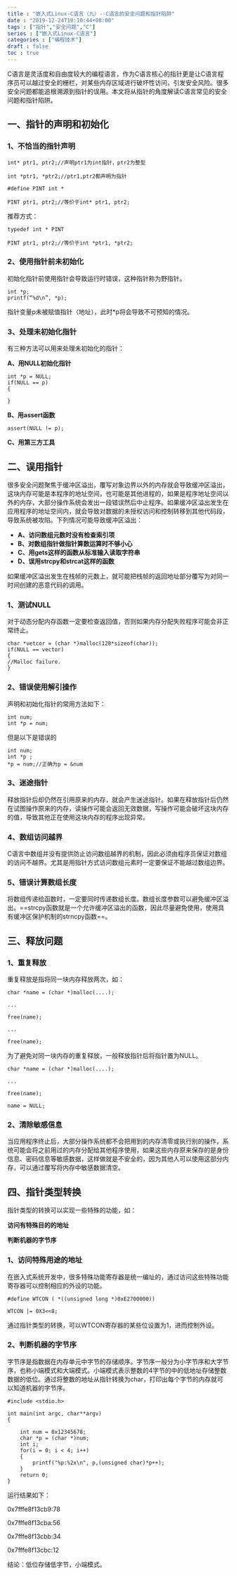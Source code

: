 ```yaml
---
title : "嵌入式Linux-C语言（九）--C语言的安全问题和指针陷阱"
date : "2019-12-24T10:10:44+08:00"
tags : ["指针","安全问题","C"]
series : ["嵌入式Linux-C语言"]
categories : ["编程技术"]
draft : false
toc : true
---
```


C语言是灵活度和自由度较大的编程语言，作为C语言核心的指针更是让C语言程序员可以越过安全的栅栏，对某些内存区域进行破坏性访问，引发安全风险。很多安全问题都能追根溯源到指针的误用。本文将从指针的角度解读C语言常见的安全问题和指针陷阱。
<!--more-->
## 一、指针的声明和初始化
### 1、不恰当的指针声明

```
int* ptr1, ptr2;//声明ptr1为int指针，ptr2为整型

int *ptr1, *ptr2;//ptr1,ptr2都声明为指针

#define PINT int *

PINT ptr1, ptr2;//等价于int* ptr1, ptr2;
```

推荐方式：

```
typedef int * PINT

PINT ptr1, ptr2;//等价于int *ptr1, *ptr2;
```

### 2、使用指针前未初始化

初始化指针前使用指针会导致运行时错误，这种指针称为野指针。

```
int *p;
printf(“%d\n”, *p);
```

指针变量p未被赋值指针（地址），此时*p将会导致不可预知的情况。

### 3、处理未初始化指针

有三种方法可以用来处理未初始化的指针：

**A、用NULL初始化指针**

```
int *p = NULL;
if(NULL == p)
{

}
```
**B、用assert函数**
```
assert(NULL != p);
```
**C、用第三方工具**



## 二、误用指针

很多安全问题聚焦于缓冲区溢出，覆写对象边界以外的内存就会导致缓冲区溢出，这块内存可能是本程序的地址空间，也可能是其他进程的，如果是程序地址空间以外的内存，大部分操作系统会发出一段错误然后中止程序。如果缓冲区溢出发生在应用程序的地址空间内，就会导致对数据的未授权访问和控制转移到其他代码段，导致系统被攻陷。下列情况可能导致缓冲区溢出：

- **A、访问数组元数时没有检查索引项**
- **B、对数组指针做指针算数运算时不够小心**
- **C、用gets这样的函数从标准输入读取字符串**
- **D、误用strcpy和strcat这样的函数**

如果缓冲区溢出发生在栈帧的元数上，就可能把栈帧的返回地址部分覆写为对同一时间创建的恶意代码的调用。

### 1、测试NULL

对于动态分配内存函数一定要检查返回值，否则如果内存分配失败程序可能会非正常终止。

```
char *vetcor = (char *)malloc(128*sizeof(char));
if(NULL == vector)
{
//Malloc failure.
}
```

### 2、错误使用解引操作

声明和初始化指针的常用方法如下：

```
int num;
int *p = num;
```

但是以下是错误的

```
int num;
int *p ;
*p = num;//正确为p = &num
```

### 3、迷途指针

释放指针后却仍然在引用原来的内存，就会产生迷途指针。如果在释放指针后仍然在试图操作原来的内存，读操作可能会返回无效数据，写操作可能会破坏这块内存的值，导致其他正在使用这块内存的程序出现异常。

### 4、数组访问越界

C语言中数组并没有提供防止访问数组越界的机制，因此必须由程序员保证对数组的访问不越界。尤其是用指针方式访问数组元素时一定要保证不能越过数组边界。

### 5、错误计算数组长度

将数组传递给函数时，一定要同时传递数组长度。数组长度参数可以避免缓冲区溢出。==strcpy函数就是一个允许缓冲区溢出的函数，因此尽量避免使用，使用具有缓冲区保护机制的strncpy函数==。

## 三、释放问题
### 1、重复释放

重复释放是指将同一块内存释放两次，如：


```
char *name = (char *)malloc(....);

...

free(name);

...

free(name);
```

为了避免对同一块内存的重复释放，一般释放指针后将指针置为NULL。


```
char *name = (char *)malloc(....);

...

free(name);

name = NULL;
```

### 2、清除敏感信息

当应用程序终止后，大部分操作系统都不会把用到的内存清零或执行别的操作，系统可能会将之前用过的内存分配给其他程序使用，如果这些内存原来保存的是身份信息、密码信息等敏感数据，这样做就是不安全的，因为其他人可以使用这部分内存，可以通过覆写将内存中敏感数据清空。


## 四、指针类型转换

指针类型的转换可以实现一些特殊的功能，如：

**访问有特殊目的的地址**

**判断机器的字节序**

### 1、访问特殊用途的地址

在嵌入式系统开发中，很多特殊功能寄存器是统一编址的，通过访问这些特殊功能寄存器可以控制相应的外设的功能。


```
#define WTCON ( *((unsigned long *)0xE2700000))

WTCON |= 0X3<<8;
```


通过指针类型的转换，可以WTCON寄存器的某些位设置为1，进而控制外设。

### 2、判断机器的字节序

字节序是指数据在内存单元中字节的存储顺序。字节序一般分为小字节序和大字节序，也称小端模式和大端模式。小端模式表示整数的4字节的中的低地址存储整数数据的低位。通过将整数的地址从指针转换为char，打印出每个字节的内存就可以知道机器的字节序。


```
#include <stdio.h>

int main(int argc, char**argv)
{

    int num = 0x12345678;
    char *p = (char *)num;
    int i;
    for(i = 0; i < 4; i++)
    {
        printf("%p:%2x\n", p,(unsigned char)*p++);
    }
    return 0;
}
```


运行结果如下：

0x7fffe8f13cb9:78

0x7fffe8f13cba:56

0x7fffe8f13cbb:34

0x7fffe8f13cbc:12

结论：低位存储低字节，小端模式。